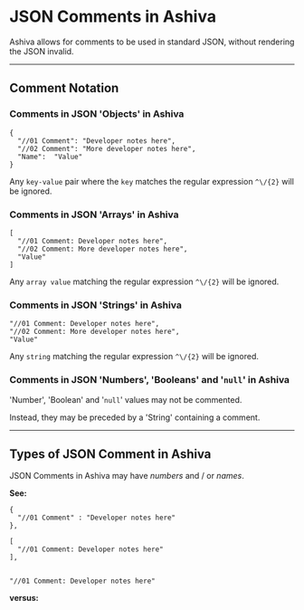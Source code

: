# JSON Comments in Ashiva
Ashiva allows for comments to be used in standard JSON, without rendering the JSON invalid.

_____

## Comment Notation

### Comments in JSON 'Objects' in Ashiva

```
{
  "//01 Comment": "Developer notes here",
  "//02 Comment": "More developer notes here",
  "Name":  "Value"
}
```
Any `key-value` pair where the `key` matches the regular expression `^\/{2}` will be ignored.


### Comments in JSON 'Arrays' in Ashiva

```
[
  "//01 Comment: Developer notes here",
  "//02 Comment: More developer notes here",
  "Value"
]
```

Any `array value` matching the regular expression `^\/{2}` will be ignored.


### Comments in JSON 'Strings' in Ashiva

```
"//01 Comment: Developer notes here",
"//02 Comment: More developer notes here",
"Value"
```

Any `string` matching the regular expression `^\/{2}` will be ignored.


### Comments in JSON 'Numbers', 'Booleans' and '`null`' in Ashiva

'Number', 'Boolean' and '`null`' values may not be commented.

Instead, they may be preceded by a 'String' containing a comment.

______

##  Types of JSON Comment in Ashiva

JSON Comments in Ashiva may have _numbers_ and / or _names_.

**See:**

```
{
  "//01 Comment" : "Developer notes here"
},

[
  "//01 Comment: Developer notes here"
],


"//01 Comment: Developer notes here"
```

**versus:**
